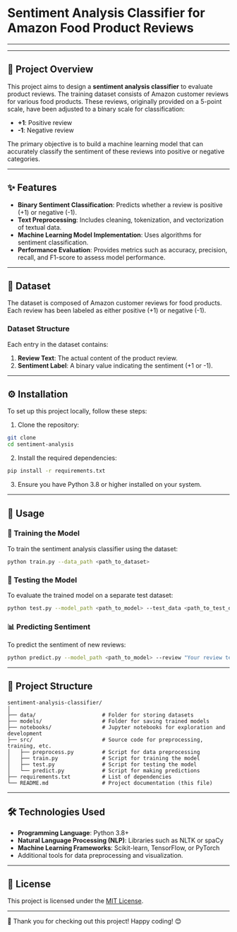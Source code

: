 # **Sentiment Analysis Classifier for Amazon Food Product Reviews**

---

---

## **📌 Project Overview**

This project aims to design a **sentiment analysis classifier** to evaluate product reviews. The training dataset consists of Amazon customer reviews for various food products. These reviews, originally provided on a 5-point scale, have been adjusted to a binary scale for classification:

- **+1**: Positive review
- **-1**: Negative review

The primary objective is to build a machine learning model that can accurately classify the sentiment of these reviews into positive or negative categories.

---

## **✨ Features**

- **Binary Sentiment Classification**: Predicts whether a review is positive (+1) or negative (-1).
- **Text Preprocessing**: Includes cleaning, tokenization, and vectorization of textual data.
- **Machine Learning Model Implementation**: Uses algorithms for sentiment classification.
- **Performance Evaluation**: Provides metrics such as accuracy, precision, recall, and F1-score to assess model performance.

---

## **📂 Dataset**

The dataset is composed of Amazon customer reviews for food products. Each review has been labeled as either positive (+1) or negative (-1).

### **Dataset Structure**

Each entry in the dataset contains:

1. **Review Text**: The actual content of the product review.
2. **Sentiment Label**: A binary value indicating the sentiment (+1 or -1).

---

## **⚙️ Installation**

To set up this project locally, follow these steps:

1. Clone the repository:

```bash
git clone
cd sentiment-analysis
```

2. Install the required dependencies:

```bash
pip install -r requirements.txt
```

3. Ensure you have Python 3.8 or higher installed on your system.

---

## **🚀 Usage**

### **🔧 Training the Model**

To train the sentiment analysis classifier using the dataset:

```bash
python train.py --data_path <path_to_dataset>
```


### **🧪 Testing the Model**

To evaluate the trained model on a separate test dataset:

```bash
python test.py --model_path <path_to_model> --test_data <path_to_test_data>
```


### **📊 Predicting Sentiment**

To predict the sentiment of new reviews:

```bash
python predict.py --model_path <path_to_model> --review "Your review text here"
```

---

## **📁 Project Structure**

```plaintext
sentiment-analysis-classifier/
│
├── data/                     # Folder for storing datasets
├── models/                   # Folder for saving trained models
├── notebooks/                # Jupyter notebooks for exploration and development
├── src/                      # Source code for preprocessing, training, etc.
│   ├── preprocess.py         # Script for data preprocessing
│   ├── train.py              # Script for training the model
│   ├── test.py               # Script for testing the model
│   └── predict.py            # Script for making predictions
├── requirements.txt          # List of dependencies
└── README.md                 # Project documentation (this file)
```

---

## **🛠️ Technologies Used**

- **Programming Language**: Python 3.8+
- **Natural Language Processing (NLP)**: Libraries such as NLTK or spaCy
- **Machine Learning Frameworks**: Scikit-learn, TensorFlow, or PyTorch
- Additional tools for data preprocessing and visualization.

---

## **📜 License**

This project is licensed under the [MIT License](LICENSE).

---

🎉 Thank you for checking out this project! Happy coding! 😊

